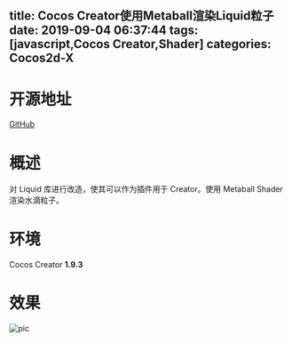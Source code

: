 title: Cocos Creator使用Metaball渲染Liquid粒子
date: 2019-09-04 06:37:44
tags: [javascript,Cocos Creator,Shader]
categories: Cocos2d-X
---

# 开源地址

[GitHub](https://github.com/surevision/ccc-metaball-liquid)

# 概述

对 Liquid 库进行改造，使其可以作为插件用于 Creator。使用 Metaball Shader 渲染水滴粒子。

# 环境

Cocos Creator **1.9.3**

# 效果

![pic](http://wx3.sinaimg.cn/large/a94a86cbly1g6n3j4t9epg20rz0kpkc8.gif)